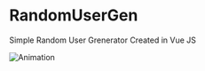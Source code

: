 # RandomUserGen
Simple Random User Grenerator Created in Vue JS

![Animation](https://user-images.githubusercontent.com/19861215/176442897-40346cb2-76aa-47fd-a140-cf011dc6c95c.gif)
